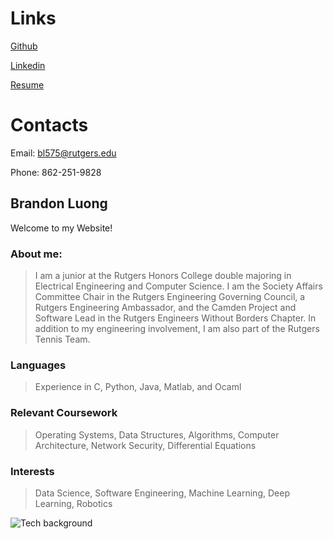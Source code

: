 # Links

[Github](https://github.com/bluong2000)

[Linkedin](http://www.linkedin.com/in/bluong2000)

[Resume](https://github.com/bluong2000/bluong2000.github.io/raw/master/Brandon_Luong_Resume_9-10-20.pdf)


# Contacts

Email: bl575@rutgers.edu

Phone: 862-251-9828

## Brandon Luong

Welcome to my Website!

### About me:

>I am a junior at the Rutgers Honors College double majoring in Electrical Engineering and Computer Science. I am the Society Affairs Committee Chair in the Rutgers Engineering 
>Governing Council, a Rutgers Engineering Ambassador, and the Camden Project and Software Lead in the Rutgers Engineers Without Borders Chapter.
>In addition to my engineering involvement, I am also part of the Rutgers Tennis Team. 

### Languages

>Experience in C, Python, Java, Matlab, and Ocaml

### Relevant Coursework

> Operating Systems, Data Structures, Algorithms, Computer Architecture, Network Security, Differential Equations 

### Interests
> Data Science, Software Engineering, Machine Learning, Deep Learning, Robotics


![Tech background](https://i.ytimg.com/vi/5-LyRjHlRgQ/maxresdefault.jpg)


